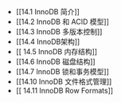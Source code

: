 - [[14.1 InnoDB 简介]]
- [[14.2 InnoDB 和 ACID 模型]]
- [[14.3 InnoDB 多版本控制]]
- [[14.4 InnoDB架构]]
- [[ 14.5 InnoDB 内存结构]]
- [[14.6 InnoDB 磁盘结构]]
- [[14.7 InnoDB 锁和事务模型]]
- [[14.10 InnoDB 文件格式管理]]
- [[ 14.11 InnoDB Row Formats]]